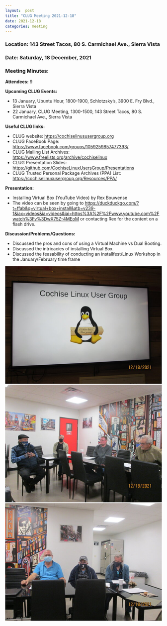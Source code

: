 ```yaml
---
layout:  post
title: "CLUG Meeting 2021-12-18"
date: 2021-12-18
categories: meeting
---
```


### Location: 143 Street Tacos, 80 S. Carmichael Ave., Sierra Vista

### Date: Saturday, 18 December, 2021

### Meeting Minutes:

**Attendees:** 9

**Upcoming CLUG Events:**
 * 13 January, Ubuntu Hour, 1800-1900, Schlotzsky’s, 3900 E. Fry Blvd., Sierra Vista 
 * 22 January, CLUG Meeting, 1300-1500, 143 Street Tacos, 80 S. Carmichael Ave., Sierra Vista

**Useful CLUG links:**
 * CLUG website:  https://cochiselinususergroup.org
 * CLUG FaceBook Page:  https://www.facebook.com/groups/1059259857477393/
 * CLUG Mailing List Archives:  https://www.freelists.org/archive/cochiselinux
 * CLUG Presentation Slides:  https://github.com/CochiseLinuxUsersGroup/Presentations
 * CLUG Trusted Personal Package Archives (PPA) List: https://cochiselinuxusergroup.org/Resources/PPA/


**Presentation:**
 * Installing Virtual Box (YouTube Video) by Rex Bouwense
 * The video can be seen by going to https://duckduckgo.com/?t=ffab&q=virtual+box+install&atb=v239-1&iax=videos&ia=videos&iai=https%3A%2F%2Fwww.youtube.com%2Fwatch%3Fv%3DwX75Z-4MEoM or contacting Rex for the content on a flash drive.

**Discussion/Problems/Questions:**
 * Discussed the pros and cons of using a Virtual Machine vs Dual Booting.
 * Discussed the intricacies of installing Virtual Box.
 * Discussed the feasability of conducting an installfest/Linux Workshop in the January/February time frame

![alt text](https://raw.githubusercontent.com/CochiseLinuxUsersGroup/CochiseLinuxUsersGroup.github.io/master/images/rsz_clug_mtg_2021-12-18_1.jpg)
![alt text](https://raw.githubusercontent.com/CochiseLinuxUsersGroup/CochiseLinuxUsersGroup.github.io/master/images/rsz_clug_mtg_2021-12-18_2.jpg)
![alt text](https://raw.githubusercontent.com/CochiseLinuxUsersGroup/CochiseLinuxUsersGroup.github.io/master/images/rsz_clug_mtg_2021-12-18_3.jpg)

